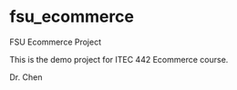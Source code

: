 # fsu_ecommerce
FSU Ecommerce Project

This is the demo project for ITEC 442 Ecommerce course.

Dr. Chen
